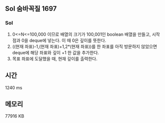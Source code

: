 ## Sol 숨바꼭질 1697
### Sol
1. 0<=N<=100,000 이므로 배열의 크기가 100,001인 boolean 배열을 만들고, 시작 점과 0을 deque에 넣는다. 이 때 0은 깊이를 뜻한다.
2. ((현재 좌표)-1,(현재 좌표)+1,2*(현재 좌표))를 한 좌표를 아직 방문하지 않았으면 deque에 해당 좌표와 깊이 +1 한 값을 추가한다.
3. 목표 좌표에 도달했을 때, 현재 깊이를 출력한다. 
## 시간
1240 ms
## 메모리
77916 KB